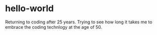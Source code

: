 # hello-world
Returning to coding after 25 years.
Trying to see how long it takes me to embrace the coding technlogy at the age of 50.
